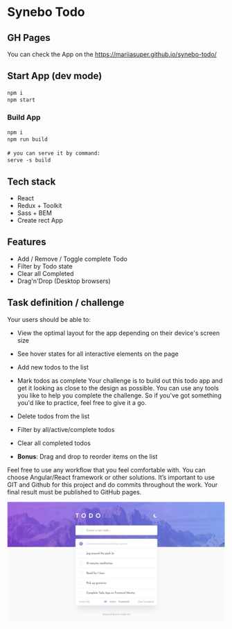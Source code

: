 # Synebo Todo

## GH Pages

You can check the App on the https://mariiasuper.github.io/synebo-todo/

## Start App (dev mode)

```
npm i
npm start
```

### Build App

```
npm i
npm run build

# you can serve it by command:
serve -s build
```

## Tech stack

- React
- Redux + Toolkit
- Sass + BEM
- Create rect App

## Features

- Add / Remove / Toggle complete Todo
- Filter by Todo state
- Clear all Completed
- Drag'n'Drop (Desktop browsers)

## Task definition / challenge

Your users should be able to:

- View the optimal layout for the app depending on their
  device's screen size
- See hover states for all interactive elements on the page
- Add new todos to the list
- Mark todos as complete
  Your challenge is to build out this todo app and get it looking as close to the design as possible.
  You can use any tools you like to help you complete the challenge. So if you've got something you'd like to
  practice, feel free to give it a go.

- Delete todos from the list
- Filter by all/active/complete todos
- Clear all completed todos
- **Bonus**: Drag and drop to reorder items on the list

Feel free to use any workflow that you feel comfortable with. You can choose Angular/React framework or
other solutions. It’s important to use GIT and Github for this project and do commits throughout the work.
Your final result must be published to GitHub pages.

![design](./image.png)
